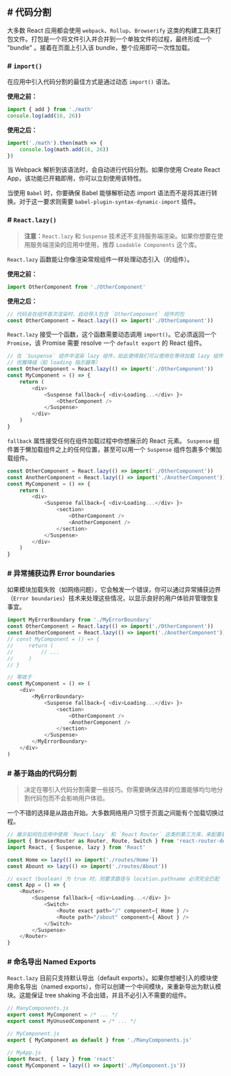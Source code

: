 ## # 代码分割

大多数 React 应用都会使用 `webpack`、`Rollup`、`Browserify` 这类的构建工具来打包文件。打包是一个将文件引入并合并到一个单独文件的过程，最终形成一个 "bundle" 。接着在页面上引入该 bundle，整个应用即可一次性加载。

### # `import()` 

在应用中引入代码分割的最佳方式是通过动态 `import()` 语法。

**使用之前：**

```javascript
import { add } from './math'
console.log(add(16, 26))
```

**使用之后：**

```javascript
import('./math').then(math => {
    console.log(math.add(16, 26))
})
```

当 Webpack 解析到该语法时，会自动进行代码分割。如果你使用 Create React App，该功能已开箱即用，你可以立刻使用该特性。

当使用 `Babel` 时，你要确保 Babel 能够解析动态 import 语法而不是将其进行转换。对于这一要求则需要 `babel-plugin-syntax-dynamic-import` 插件。

### # `React.lazy()` 

> **注意：**`React.lazy` 和 `Suspense` 技术还不支持服务端渲染。如果你想要在使用服务端渲染的应用中使用，推荐 `Loadable Components` 这个库。

`React.lazy` 函数能让你像渲染常规组件一样处理动态引入（的组件）。

**使用之前：**

```javascript
import OtherComponent from './OtherComponent'
```

**使用之后：**

```javascript
// 代码会在组件首次渲染时，自动导入包含 `OtherComponent` 组件的包
const OtherComponent = React.lazy(() => import('./OtherComponent'))
```

`React.lazy` 接受一个函数，这个函数需要动态调用 `import()`。它必须返回一个 `Promise`，该 Promise 需要 resolve 一个 `default export` 的 React 组件。

```javascript
// 在 `Suspense` 组件中渲染 lazy 组件，如此使得我们可以使用在等待加载 lazy 组件时做
// 优雅降级（如 loading 指示器等）
const OtherComponent = React.lazy(() => import('./OtherComponent'))
const MyComponent = () => {
    return (
        <div>
            <Suspense fallback={ <div>Loading...</div> }>
                <OtherComponent />
            </Suspense>
        </div>
    )
}
```

`fallback` 属性接受任何在组件加载过程中你想展示的 React 元素。
`Suspense` 组件置于懒加载组件之上的任何位置，甚至可以用一个 `Suspense` 组件包裹多个懒加载组件。

```javascript
const OtherComponent = React.lazy(() => import('./OtherComponent'))
const AnotherComponent = React.lazy(() => import('./AnotherComponent'))
const MyComponent = () => {
    return (
        <div>
            <Suspense fallback={ <div>Loading...</div> }>
                <section>
                    <OtherComponent />
                    <AnotherComponent />
                </section>
            </Suspense>
        </div>
    )
}
```

### # 异常捕获边界 Error boundaries

如果模块加载失败（如网络问题），它会触发一个错误，你可以通过异常捕获边界（`Error boundaries`）技术来处理这些情况，以显示良好的用户体验并管理恢复事宜。

```javascript
import MyErrorBoundary from './MyErrorBoundary'
const OtherComponent = React.lazy(() => import('./OtherComponent'))
const AnotherComponent = React.lazy(() => import('./AnotherComponent'))
// const MyComponent = () => {
//     return (
//         // ...
//     )
// }

// 等效于
const MyComponent = () => (
    <div>
        <MyErrorBoundary>
            <Suspense fallback={ <div>Loading...</div> }>
                <section>
                    <OtherComponent />
                    <AnotherComponent />
                </section>
            </Suspense>
        </MyErrorBoundary>
    </div>
)
```

### # 基于路由的代码分割

> 决定在哪引入代码分割需要一些技巧。你需要确保选择的位置能够均匀地分割代码包而不会影响用户体验。

一个不错的选择是从路由开始。大多数网络用户习惯于页面之间能有个加载切换过程。

```javascript
// 展示如何在应用中使用 `React.lazy` 和 `React Router` 这类的第三方库，来配置基于路由的代码分割。
import { BrowserRouter as Router, Route, Switch } from 'react-router-dom'
import React, { Suspense, lazy } from 'React'

const Home => lazy(() => import('./routes/Home'))
const Abount => lazy(() => import('./routes/About'))

// exact (boolean) 为 true 时，则要求路径与 location.pathname 必须完全匹配
const App = () => {
    <Router>
        <Suspense fallback={ <div>Loading...</div> }>
            <Switch>
                <Route exact path="/" component={ Home } />
                <Route path="/about" component={ About } />
            </Switch>
        </Suspense>
    </Router>
}
```

### # 命名导出 Named Exports

`React.lazy` 目前只支持默认导出（default exports）。如果你想被引入的模块使用命名导出（named exports），你可以创建一个中间模块，来重新导出为默认模块。这能保证 tree shaking 不会出错，并且不必引入不需要的组件。

```javascript
// ManyComponents.js
export const MyComponent = /* ... */
export const MyUnusedComponent = /* ... */
```

```javascript
// MyComponent.js
export { MyComponent as default } from './ManyComponents.js'
```

```javascript
// MyApp.js
import React, { lazy } from 'react'
const MyComponent = lazy(() => import('./MyComponent.js'))
```

